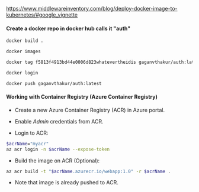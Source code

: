 https://www.middlewareinventory.com/blog/deploy-docker-image-to-kubernetes/#google_vignette

#### Create a docker repo in docker hub calls it "auth"


```bash
docker build .

docker images

docker tag f5813f4913bd44e0006d823whatevertheidis gaganvthakur/auth:latest

docker login 

docker push gaganvthakur/auth:latest
```

#### Working with Container Registry (Azure Container Registry)
- Create a new Azure Container Registry (ACR) in Azure portal.

- Enable *Admin* credentials from ACR.

- Login to ACR:

```bash
$acrName="myacr"
az acr login -n $acrName --expose-token
```

- Build the image on ACR (Optional):

```bash
az acr build -t "$acrName.azurecr.io/webapp:1.0" -r $acrName .
```

- Note that image is already pushed to ACR.
